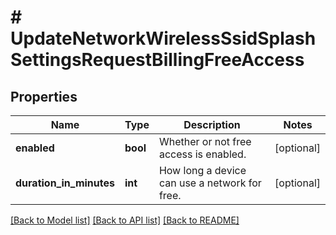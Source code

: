 # # UpdateNetworkWirelessSsidSplashSettingsRequestBillingFreeAccess

## Properties

Name | Type | Description | Notes
------------ | ------------- | ------------- | -------------
**enabled** | **bool** | Whether or not free access is enabled. | [optional]
**duration_in_minutes** | **int** | How long a device can use a network for free. | [optional]

[[Back to Model list]](../../README.md#models) [[Back to API list]](../../README.md#endpoints) [[Back to README]](../../README.md)
